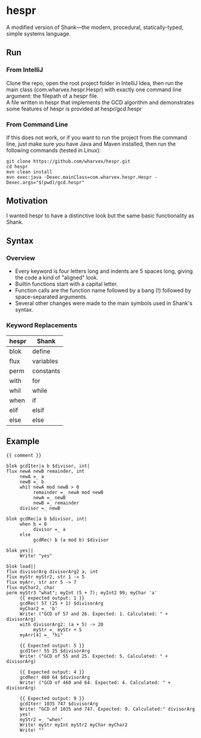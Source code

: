 # hespr
A modified version of Shank—the modern, procedural, statically-typed, simple systems language.  
## Run
### From IntelliJ
Clone the repo, open the root project folder in IntelliJ Idea, then run the main class (com.wharvex.hespr.Hespr) with exactly one command line argument: the filepath of a hespr file.  
A file written in hespr that implements the GCD algorithm and demonstrates some features of hespr is provided at hespr/gcd.hespr  
### From Command Line
If this does not work, or if you want to run the project from the command line, just make sure you have Java and Maven installed, then run the following commands (tested in Linux):
```
git clone https://github.com/wharvex/hespr.git
cd hespr
mvn clean install
mvn exec:java -Dexec.mainClass=com.wharvex.hespr.Hespr -Dexec.args="$(pwd)/gcd.hespr"
```
## Motivation
I wanted hespr to have a distinctive look but the same basic functionality as Shank.
## Syntax
### Overview
* Every keyword is four letters long and indents are 5 spaces long, giving the code a kind of "aligned" look. 
* Builtin functions start with a capital letter.
* Function calls are the function name followed by a bang (!) followed by space-separated arguments.
* Several other changes were made to the main symbols used in Shank's syntax.
### Keyword Replacements
| hespr | Shank |
| ---- | --- |
| blok | define |
| flux | variables |
| perm | constants |
| with | for |
| whil | while |
| when | if |
| elif | elsif |
| else | else |
## Example
```
{{ comment }}

blok gcdIter|a b $divisor, int|
flux newA newB remainder, int
     newA =_ a
     newB =_ b
     whil newA mod newB > 0
          remainder =_ newA mod newB
          newA =_ newB
          newB =_ remainder
     divisor =_ newB

blok gcdRec|a b $divisor, int|
     when b = 0
          divisor =_ a
     else
          gcdRec! b (a mod b) $divisor

blok yes||
     Write! "yes"

blok load||
flux divisorArg divisorArg2 a, int
flux myStr myStr2, str 1 -> 5
flux myArr, str arr 5 -> 7
flux myChar2, char
perm myStr3 "what"; myInt (5 + 7); myInt2 99; myChar 'a'
     {{ expected output: 1 }}
     gcdRec! 57 (25 + 1) $divisorArg
     myChar2 =_ 'b'
     Write! ("GCD of 57 and 26. Expected: 1. Calculated: " + divisorArg)
     with divisorArg2: (a + 5) -> 20
          myStr =_ myStr + 5
     myArr[4] =_ "hi"

     {{ Expected output: 5 }}
     gcdIter! 55 25 $divisorArg
     Write! ("GCD of 55 and 25. Expected: 5. Calculated: " + divisorArg)

     {{ Expected output: 4 }}
     gcdRec! 460 64 $divisorArg
     Write! ("GCD of 460 and 64. Expected: 4. Calculated: " + divisorArg)

     {{ Expected output: 9 }}
     gcdIter! 1035 747 $divisorArg
     Write! "GCD of 1035 and 747. Expected: 9. Calculated:" divisorArg
     yes!
     myStr2 =_ "when"
     Write! myStr myInt myStr2 myChar myChar2
     Write! ""
```
